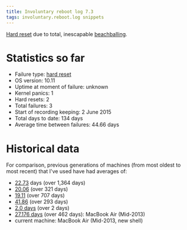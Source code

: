 ```yaml
---
title: Involuntary reboot log 7.3
tags: involuntary.reboot.log snippets
---
```


[Hard reset](/wiki/Hard_reset) due to total, inescapable [beachballing](/wiki/beachballing).

# Statistics so far

-   Failure type: [hard reset](/wiki/hard_reset)
-   OS version: 10.11
-   Uptime at moment of failure: unknown
-   Kernel panics: 1
-   Hard resets: 2
-   Total failures: 3
-   Start of recording keeping: 2 June 2015
-   Total days to date: 134 days
-   Average time between failures: 44.66 days

# Historical data

For comparison, previous generations of machines (from most oldest to most recent) that I've used have had averages of:

-   [22.73](/blog/involuntary-reboot-log-60) days (over 1,364 days)
-   [20.06](/snippets/23) (over 321 days)
-   [19.11](/snippets/128) (over 707 days)
-   [41.86](/snippets/170) (over 293 days)
-   [2.0 days](/snippets/171) (over 2 days)
-   [27.176 days](/snippets/1117) (over 462 days): MacBook Air (Mid-2013)
-   current machine: MacBook Air (Mid-2013, new shell)

